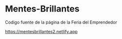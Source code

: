 # Mentes-Brillantes
Codigo fuente de la página de la Feria del Emprendedor

https://mentesbrillantes2.netlify.app
